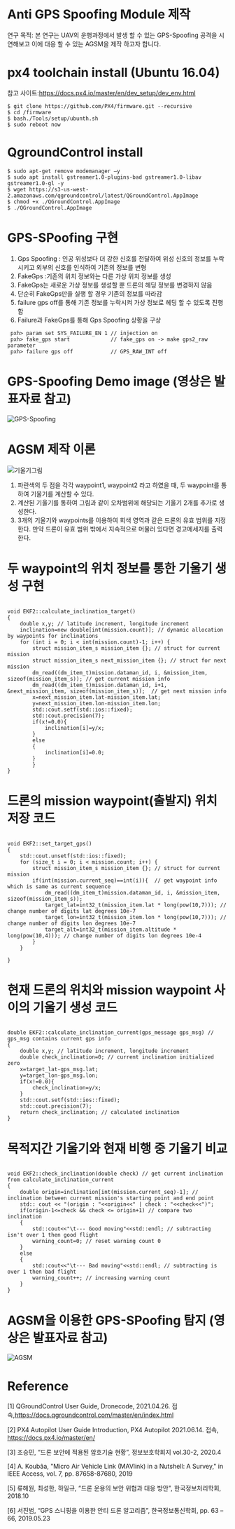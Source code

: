 # Anti GPS Spoofing Module 제작

연구 목적: 본 연구는 UAV의 운행과정에서 발생 할 수 있는 GPS-Spoofing 공격을 시연해보고 이에 대응 할 수 있는 AGSM을 제작 하고자 합니다.


# px4 toolchain install (Ubuntu 16.04)

참고 사이트:https://docs.px4.io/master/en/dev_setup/dev_env.html
```
$ git clone https://github.com/PX4/firmware.git --recursive
$ cd /firmware
$ bash./Tools/setup/ubunth.sh
$ sudo reboot now
```

# QgroundControl install

```
$ sudo apt-get remove modemanager –y
$ sudo apt install gstreamer1.0-plugins-bad gstreamer1.0-libav gstreamer1.0-gl -y
$ wget https://s3-us-west-2.amazonaws.com/qgroundcontrol/latest/QGroundControl.AppImage
$ chmod +x ./QGroundControl.AppImage
$ ./QGroundControl.AppImage
```

# GPS-SPoofing 구현

1. Gps Spoofing : 인공 위성보다 더 강한 신호를 전달하여 위성 신호의 정보를 누락 시키고 외부의 신호를 인식하여 기존의 정보를 변형 
2. FakeGps :기존의 위치 정보와는 다른 가상 위치 정보를 생성
3. FakeGps는 새로운 가상 정보를 생성할 뿐 드론의 헤딩 정보를  변경하지 않음
4. 단순히 FakeGps만을 실행 할 경우 기존의 정보를 따라감
5. failure gps off를 통해 기존 정보를 누락시켜 가상 정보로 헤딩 할 수 있도록 진행함
6. Failure과 FakeGps를 통해 Gps Spoofing 상황을 구상

```
 pxh> param set SYS_FAILURE_EN 1 // injection on
 pxh> fake_gps start             // fake_gps on -> make gps2_raw parameter
 pxh> failure gps off            // GPS_RAW_INT off
```

# GPS-Spoofing Demo image (영상은 발표자료 참고)

![GPS-Spoofing](/uploads/3a686c20d33071d578fd4689515f5f87/GPS-Spoofing.png)


# AGSM 제작 이론


![기울기그림](/uploads/ae587ae1ba0872102fc9224d38d0c9da/기울기그림.png)

1. 파란색의 두 점을 각각 waypoint1, waypoint2 라고 하였을 때, 두 waypoint를 통하여 기울기를 계산할 수 있다. 
2. 계산된 기울기를 통하여 그림과 같이 오차범위에 해당되는 기울기 2개를 추가로 생성한다. 
3. 3개의 기울기와 waypoints를 이용하여 회색 영역과 같은 드론의 유효 범위를 지정한다. 만약 드론이 유효 범위 밖에서 지속적으로 머물러 
   있다면 경고메세지를 출력한다. 


# 두 waypoint의 위치 정보를 통한 기울기 생성 구현 
```

void EKF2::calculate_inclination_target()
{
	double x,y; // latitude increment, longitude increment
	inclination=new double[int(mission.count)]; // dynamic allocation by waypoints for inclinations
	for (int i = 0; i < int(mission.count)-1; i++) {
		struct mission_item_s mission_item {}; // struct for current mission
		struct mission_item_s next_mission_item {}; // struct for next mission
		dm_read((dm_item_t)mission.dataman_id, i, &mission_item, sizeof(mission_item_s)); // get current mission info
		dm_read((dm_item_t)mission.dataman_id, i+1, &next_mission_item, sizeof(mission_item_s));  // get next mission info
		x=next_mission_item.lat-mission_item.lat;
		y=next_mission_item.lon-mission_item.lon;
		std::cout.setf(std::ios::fixed);
		std::cout.precision(7);
		if(x!=0.0){
			inclination[i]=y/x;
		}
		else
		{
			inclination[i]=0.0;
		}
		}
}

```


# 드론의 mission waypoint(출발지) 위치 저장 코드
```

void EKF2::set_target_gps()
{
	std::cout.unsetf(std::ios::fixed);
	for (size_t i = 0; i < mission.count; i++) {
		struct mission_item_s mission_item {}; // struct for current mission
		if(int(mission.current_seq)==int(i)){  // get waypoint info which is same as current sequence
			dm_read((dm_item_t)mission.dataman_id, i, &mission_item, sizeof(mission_item_s));
			target_lat=int32_t(mission_item.lat * long(pow(10,7))); // change number of digits lat degrees 10e-7
			target_lon=int32_t(mission_item.lon * long(pow(10,7))); // change number of digits lon degrees 10e-7
			target_alt=int32_t(mission_item.altitude * long(pow(10,4))); // change number of digits lon degrees 10e-4
		}
	}

}
```


# 현재 드론의 위치와 mission waypoint 사이의 기울기 생성 코드
```

double EKF2::calculate_inclination_current(gps_message gps_msg) // gps_msg contains current gps info
{
	double x,y; // latitude increment, longitude increment
	double check_inclination=0; // current inclination initialized zero
	x=target_lat-gps_msg.lat;
	y=target_lon-gps_msg.lon;
	if(x!=0.0){
		check_inclination=y/x;
	}
	std::cout.setf(std::ios::fixed);
	std::cout.precision(7);
	return check_inclination; // calculated inclination
}

```

# 목적지간 기울기와 현재 비행 중 기울기 비교
```

void EKF2::check_inclination(double check) // get current inclination from calculate_inclination_current
{
	double origin=inclination[int(mission.current_seq)-1]; // inclination between current mission's starting point and end point
	std:: cout << "(origin : "<<origin<<" | check : "<<check<<")";
	if(origin-1<=check && check <= origin+1) // compare two inclination
	{
		std::cout<<"\t--- Good moving"<<std::endl; // subtracting isn't over 1 then good flight
		warning_count=0; // reset warning count 0
	}
	else
	{
		std::cout<<"\t--- Bad moving"<<std::endl; // subtracting is over 1 then bad flight
		warning_count++; // increasing warning count
	}
}

```

# AGSM을 이용한 GPS-SPoofing 탐지 (영상은 발표자료 참고)

![AGSM](/uploads/31223259dd1646173809a2a0e9a98094/AGSM.png)


# Reference
[1] QGroundControl User Guide, Dronecode, 2021.04.26. 접속,https://docs.qgroundcontrol.com/master/en/index.html

[2] PX4 Autopilot User Guide Introduction, PX4 Autopilot 2021.06.14. 접속, https://docs.px4.io/master/en/ 

[3] 조승민, “드론 보안에 적용된 암호기술 현황”, 정보보호학회지 vol.30-2, 2020.4

[4] A. Koubâa, "Micro Air Vehicle Link (MAVlink) in a Nutshell: A Survey," in IEEE Access, vol. 7, pp.  87658-87680, 2019

[5] 류해원, 최성한, 하일규, “드론 운용의 보안 위협과 대응 방안", 한국정보처리학회, 2018.10

[6] 서진범, “GPS 스니핑을 이용한 안티 드론 알고리즘”, 한국정보통신학회, pp. 63 –66, 2019.05.23

